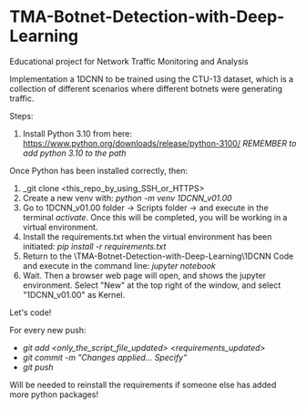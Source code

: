 # TMA-Botnet-Detection-with-Deep-Learning
Educational project for Network Traffic Monitoring and Analysis

Implementation a 1DCNN to be trained using the CTU-13 dataset, which is a collection of different scenarios where different botnets were generating traffic. 

Steps:

  1) Install Python 3.10 from here: https://www.python.org/downloads/release/python-3100/ _REMEMBER to add python 3.10 to the path_

Once Python has been installed correctly, then:
  1) _git clone <this_repo_by_using_SSH_or_HTTPS>
  2) Create a new venv with: _python -m venv 1DCNN_v01.00_
  3) Go to 1DCNN_v01.00 folder -> Scripts folder -> and execute in the terminal _activate_. Once this will be completed, you will be working in a virtual environment.
  4) Install the requirements.txt when the virtual environment has been initiated: _pip install -r requirements.txt_
  5) Return to the \TMA-Botnet-Detection-with-Deep-Learning\1DCNN Code and execute in the command line: _jupyter notebook_
  6) Wait. Then a browser web page will open, and shows the jupyter environment. Select "New" at the top right of the window, and select "1DCNN_v01.00" as Kernel.

Let's code!

For every new push:
  - _git add <only_the_script_file_updated> <requirements_updated>_
  - _git commit -m "Changes applied... Specify"_
  - _git push_

Will be needed to reinstall the requirements if someone else has added more python packages!
